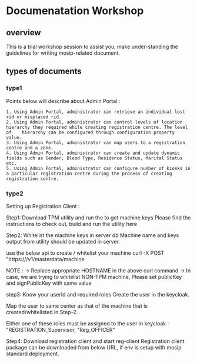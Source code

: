 # Documenatation Workshop 

## overview
This is a trial workshop session to assist you, make under-standing the guidelines for writing mosip-related document.

## types of documents

### type1

Points below will describe about Admin Portal :

	1. Using Admin Portal, administrator can retrieve an individual lost rid or misplaced rid. 
	2. Using Admin Portal, administrator can control levels of location hierarchy they required while creating registration centre. The level of 	hierarchy can be configured through configuration property value.
	3. Using Admin Portal, administrator can map users to a registration centre and a zone.
	4. Using Admin Portal, administrator can create and update dynamic fields such as Gender, Blood Type, Residence Status, Marital Status etc. 
	5. Using Admin Portal, administrator can configure number of kiosks in a particular registration centre during the process of creating registration centre.

### type2 

Setting up Registration Client :

Step1: Download TPM utility and run the to get machine keys
Please find the instructions to check out, build and run the utility here

Step2: Whitelist the machine keys in server db
Machine name and keys output from utility should be updated in server.

use the below api to create / whitelist your machine
curl -X POST "https://<HOSTNAME>/v1/masterdata/machine

NOTE : 
-> Replace appropriate HOSTNAME in the above curl command
-> In case, we are trying to whitelist NON-TPM machine, Please set publicKey and signPublicKey with same value 

step3: Know your userId and required roles
  Create the user in the keycloak.

Map the user to same center as that of the machine that is created/whitelisted in Step-2.

Either one of these roles must be assigned to the user in keycloak - "REGISTRATION_Supervisor, "Reg_OFFICER"
  
Step4: Download registration client and start reg-client
Registration client package can be downloaded from below URL, if env is setup with mosip standard deployment.
  
